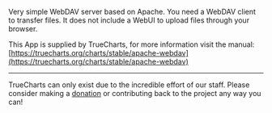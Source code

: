 Very simple WebDAV server based on Apache. You need a WebDAV client to transfer files. It does not include a WebUI to upload files through your browser.

This App is supplied by TrueCharts, for more information visit the manual: [https://truecharts.org/charts/stable/apache-webdav](https://truecharts.org/charts/stable/apache-webdav)

---

TrueCharts can only exist due to the incredible effort of our staff.
Please consider making a [donation](https://truecharts.org/sponsor) or contributing back to the project any way you can!
